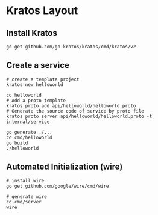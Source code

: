 # Kratos Layout

## Install Kratos
```
go get github.com/go-kratos/kratos/cmd/kratos/v2

```
## Create a service
```
# create a template project
kratos new helloworld

cd helloworld
# Add a proto template
kratos proto add api/helloworld/helloworld.proto
# Generate the source code of service by proto file
kratos proto server api/helloworld/helloworld.proto -t internal/service

go generate ./...
cd cmd/helloworld
go build
./helloworld
```
## Automated Initialization (wire)
```
# install wire
go get github.com/google/wire/cmd/wire

# generate wire
cd cmd/server
wire
```
